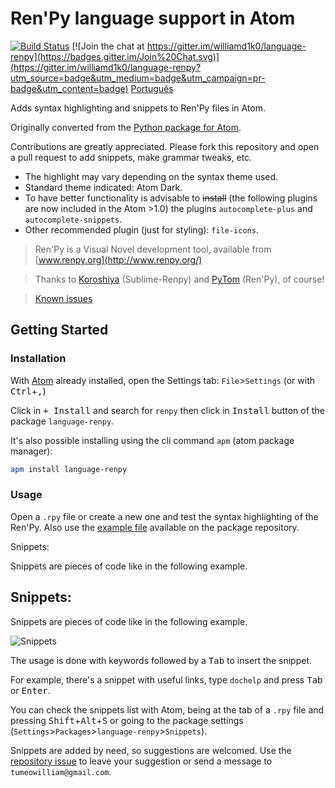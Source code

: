 # Ren'Py language support in Atom
[![Build Status](https://travis-ci.org/williamd1k0/language-renpy.svg)](https://travis-ci.org/williamd1k0/language-renpy)
[![Join the chat at https://gitter.im/williamd1k0/language-renpy](https://badges.gitter.im/Join%20Chat.svg)](https://gitter.im/williamd1k0/language-renpy?utm_source=badge&utm_medium=badge&utm_campaign=pr-badge&utm_content=badge)
[Português](https://github.com/williamd1k0/language-renpy/blob/master/README_PT-BR.md)

Adds syntax highlighting and snippets to Ren'Py files in Atom.

Originally converted from the [Python package for Atom](https://github.com/atom/language-python).

Contributions are greatly appreciated. Please fork this repository and open a
pull request to add snippets, make grammar tweaks, etc.

* The highlight may vary depending on the syntax theme used.
* Standard theme indicated: Atom Dark.
* To have better functionality is advisable to ~~install~~ (the following plugins are now included in the Atom >1.0) the plugins `autocomplete-plus` and `autocomplete-snippets`.
* Other recommended plugin (just for styling): `file-icons`.

>Ren'Py is a Visual Novel development tool, available from [www.renpy.org](http://www.renpy.org/)

>Thanks to [Koroshiya](https://github.com/koroshiya) (Sublime-Renpy) and [PyTom](https://github.com/renpytom) (Ren'Py), of course!

>[Known issues](https://github.com/williamd1k0/language-renpy/issues/8)

## Getting Started

### Installation

With [Atom](https://atom.io/) already installed, open the Settings tab: `File`>`Settings` (or with <kbd>Ctrl</kbd>+<kbd>,</kbd>)

Click in <kbd>+ Install</kbd> and search for `renpy` then click in <kbd>Install</kbd> button of the package `language-renpy`.

It's also possible installing using the cli command `apm` (atom package manager):
```sh
apm install language-renpy
```

### Usage

Open a `.rpy` file or create a new one and test the syntax highlighting of the Ren'Py. Also use the [example file](https://github.com/williamd1k0/language-renpy/blob/master/example.rpy) available on the package repository.

Snippets:

Snippets are pieces of code like in the following example.

## Snippets:

Snippets are pieces of code like in the following example.

![Snippets](http://i.imgur.com/J6Y17rA.gif)

The usage is done with keywords followed by a <kbd>Tab</kbd> to insert the snippet.

For example, there's a snippet with useful links, type `dochelp` and press <kbd>Tab</kbd> or <kbd>Enter</kbd>.

You can check the snippets list with Atom, being at the tab of a `.rpy` file and pressing <kbd>Shift</kbd>+<kbd>Alt</kbd>+<kbd>S</kbd> or going to the package settings (`Settings`>`Packages`>`language-renpy`>`Snippets`).

Snippets are added by need, so suggestions are welcomed. Use the [repository issue](https://github.com/williamd1k0/language-renpy/issues/6) to leave your suggestion or send a message to `tumeowilliam@gmail.com`.
